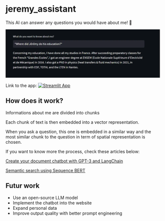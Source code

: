 # jeremy_assistant
This AI can answer any questions you would have about me! 👋

![example](./images/example.png)

Link to the app: [![Streamlit App](https://static.streamlit.io/badges/streamlit_badge_black_white.svg)](https://personal-chatbot.streamlit.app/)

## How does it work?
Informations about me are divided into chunks

Each chunk of text is then embedded into a vector representation. 

When you ask a question, this one is embedded in a similar way and the most similar chunk to the question in term of spatial representation is chosen. 

If you want to know more the process, check these articles below:

[Create your document chatbot with GPT-3 and LangChain](https://medium.com/@jeremyarancio/create-your-document-chatbot-with-gpt-3-and-langchain-8eeb66b98656)

[Semantic search using Sequence BERT](https://medium.com/@jeremyarancio/semantic-search-using-sequence-bert-2116dabecfa3)

## Futur work
* Use an open-source LLM model
* Implement the chatbot into the website
* Expand personal data
* Improve output quality with better prompt engineering

